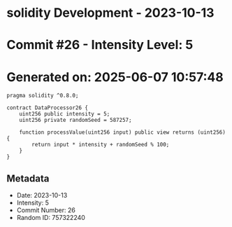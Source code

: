 ﻿# solidity Development - 2023-10-13
# Commit #26 - Intensity Level: 5
# Generated on: 2025-06-07 10:57:48
```solidity
pragma solidity ^0.8.0;

contract DataProcessor26 {
    uint256 public intensity = 5;
    uint256 private randomSeed = 587257;

    function processValue(uint256 input) public view returns (uint256) {
        return input * intensity + randomSeed % 100;
    }
}
```
## Metadata
- Date: 2023-10-13
- Intensity: 5
- Commit Number: 26
- Random ID: 757322240
